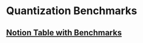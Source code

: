 # Quantization Benchmarks

## [Notion Table with Benchmarks](https://thirsty-produce-7d6.notion.site/bd151cbb909140e2aae2c0b68395305e?v=2d43a8b0a0c049dc8c911876a2954a77 "Notion Table with Benchmarks")
